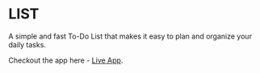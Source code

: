 # LIST

A simple and fast To-Do List that makes it easy to plan and organize your daily tasks.

Checkout the app here -
[Live App](https://list-gk.web.app/).
